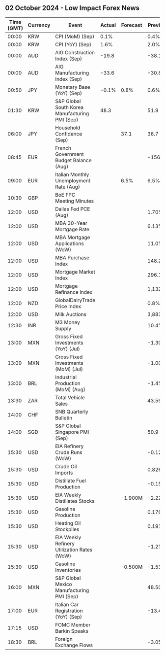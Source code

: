 ## 02 October 2024 - Low Impact Forex News

| Time (GMT) | Currency | Event | Actual | Forecast | Previous |
|------|----------|-------|--------|----------|----------|
| 00:00 | KRW | CPI (MoM) (Sep) | 0.1% |  | 0.4% |
| 00:00 | KRW | CPI (YoY) (Sep) | 1.6% |  | 2.0% |
| 00:00 | AUD | AIG Construction Index (Sep) | -19.8 |  | -38.1 |
| 00:00 | AUD | AIG Manufacturing Index (Sep) | -33.6 |  | -30.8 |
| 00:50 | JPY | Monetary Base (YoY) (Sep) | -0.1% | 0.8% | 0.6% |
| 01:30 | KRW | S&P Global South Korea Manufacturing PMI (Sep) | 48.3 |  | 51.9 |
| 06:00 | JPY | Household Confidence (Sep) |  | 37.1 | 36.7 |
| 08:45 | EUR | French Government Budget Balance (Aug) |  |  | -156.9B |
| 09:00 | EUR | Italian Monthly Unemployment Rate (Aug) |  | 6.5% | 6.5% |
| 10:30 | GBP | BoE FPC Meeting Minutes |  |  |  |
| 12:00 | USD | Dallas Fed PCE (Aug) |  |  | 1.70% |
| 12:00 | USD | MBA 30-Year Mortgage Rate |  |  | 6.13% |
| 12:00 | USD | MBA Mortgage Applications (WoW) |  |  | 11.0% |
| 12:00 | USD | MBA Purchase Index |  |  | 148.2 |
| 12:00 | USD | Mortgage Market Index |  |  | 296.1 |
| 12:00 | USD | Mortgage Refinance Index |  |  | 1,132.9 |
| 12:00 | NZD | GlobalDairyTrade Price Index |  |  | 0.8% |
| 12:00 | USD | Milk Auctions |  |  | 3,883.0 |
| 12:30 | INR | M3 Money Supply |  |  | 10.4% |
| 13:00 | MXN | Gross Fixed Investments (YoY) (Jul) |  |  | -1.30% |
| 13:00 | MXN | Gross Fixed Investments (MoM) (Jul) |  |  | -1.00% |
| 13:00 | BRL | Industrial Production (MoM) (Aug) |  |  | -1.4% |
| 13:30 | ZAR | Total Vehicle Sales |  |  | 43.59K |
| 14:00 | CHF | SNB Quarterly Bulletin |  |  |  |
| 14:00 | SGD | S&P Global Singapore PMI (Sep) |  |  | 50.9 |
| 15:30 | USD | EIA Refinery Crude Runs (WoW) |  |  | -0.124M |
| 15:30 | USD | Crude Oil Imports |  |  | 0.826M |
| 15:30 | USD | Distillate Fuel Production |  |  | -0.158M |
| 15:30 | USD | EIA Weekly Distillates Stocks |  | -1.900M | -2.227M |
| 15:30 | USD | Gasoline Production |  |  | 0.176M |
| 15:30 | USD | Heating Oil Stockpiles |  |  | 0.191M |
| 15:30 | USD | EIA Weekly Refinery Utilization Rates (WoW) |  |  | -1.2% |
| 15:30 | USD | Gasoline Inventories |  | -0.500M | -1.538M |
| 16:00 | MXN | S&P Global Mexico Manufacturing PMI (Sep) |  |  | 48.50 |
| 17:00 | EUR | Italian Car Registration (YoY) (Sep) |  |  | -13.4% |
| 17:15 | USD | FOMC Member Barkin Speaks |  |  |  |
| 18:30 | BRL | Foreign Exchange Flows |  |  | -3.058B |
